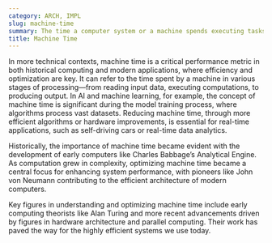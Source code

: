 ```yaml
---
category: ARCH, IMPL
slug: machine-time
summary: The time a computer system or a machine spends executing tasks, often used in contrast with human interaction or waiting times. It encompasses the processing time required by the hardware to complete computations or operations.
title: Machine Time
---
```


In more technical contexts, machine time is a critical performance metric in both historical computing and modern applications, where efficiency and optimization are key. It can refer to the time spent by a machine in various stages of processing—from reading input data, executing computations, to producing output. In AI and machine learning, for example, the concept of machine time is significant during the model training process, where algorithms process vast datasets. Reducing machine time, through more efficient algorithms or hardware improvements, is essential for real-time applications, such as self-driving cars or real-time data analytics.

Historically, the importance of machine time became evident with the development of early computers like Charles Babbage’s Analytical Engine. As computation grew in complexity, optimizing machine time became a central focus for enhancing system performance, with pioneers like John von Neumann contributing to the efficient architecture of modern computers.

Key figures in understanding and optimizing machine time include early computing theorists like Alan Turing and more recent advancements driven by figures in hardware architecture and parallel computing. Their work has paved the way for the highly efficient systems we use today.